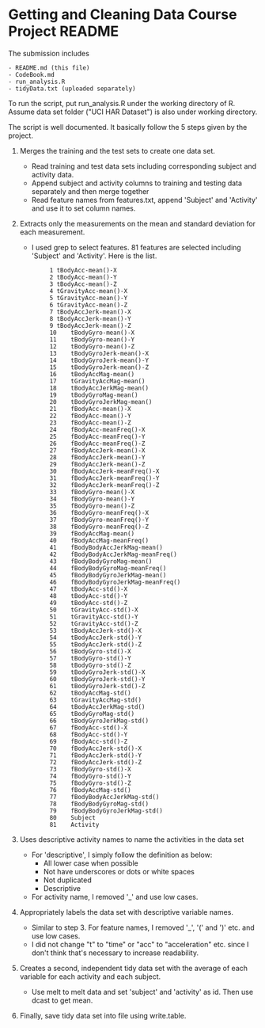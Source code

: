 # Getting and Cleaning Data Course Project README


The submission includes

	- README.md (this file)
	- CodeBook.md 
	- run_analysis.R
	- tidyData.txt (uploaded separately)

To run the script, put run_analysis.R under the working directory of R. Assume data set folder ("UCI HAR Dataset") is also under working directory.

The script is well documented. It basically follow the 5 steps given by the project. 

1. Merges the training and the test sets to create one data set.
	- Read training and test data sets including corresponding subject and activity data. 
	- Append subject and activity columns to training and testing data separately and then merge together
	- Read feature names from features.txt, append 'Subject' and 'Activity' and use it to set column names.
	
2. Extracts only the measurements on the mean and standard deviation for each measurement. 
		
   - I used grep to select features. 81 features are selected including 'Subject' and 'Activity'. Here is the list.
   
              1	tBodyAcc-mean()-X
              2	tBodyAcc-mean()-Y
              3	tBodyAcc-mean()-Z
              4	tGravityAcc-mean()-X
              5	tGravityAcc-mean()-Y
              6	tGravityAcc-mean()-Z
              7	tBodyAccJerk-mean()-X
              8	tBodyAccJerk-mean()-Y
              9	tBodyAccJerk-mean()-Z
              10	tBodyGyro-mean()-X
              11	tBodyGyro-mean()-Y
              12	tBodyGyro-mean()-Z
              13	tBodyGyroJerk-mean()-X
              14	tBodyGyroJerk-mean()-Y
              15	tBodyGyroJerk-mean()-Z
              16	tBodyAccMag-mean()
              17	tGravityAccMag-mean()
              18	tBodyAccJerkMag-mean()
              19	tBodyGyroMag-mean()
              20	tBodyGyroJerkMag-mean()
              21	fBodyAcc-mean()-X
              22	fBodyAcc-mean()-Y
              23	fBodyAcc-mean()-Z
              24	fBodyAcc-meanFreq()-X
              25	fBodyAcc-meanFreq()-Y
              26	fBodyAcc-meanFreq()-Z
              27	fBodyAccJerk-mean()-X
              28	fBodyAccJerk-mean()-Y
              29	fBodyAccJerk-mean()-Z
              30	fBodyAccJerk-meanFreq()-X
              31	fBodyAccJerk-meanFreq()-Y
              32	fBodyAccJerk-meanFreq()-Z
              33	fBodyGyro-mean()-X
              34	fBodyGyro-mean()-Y
              35	fBodyGyro-mean()-Z
              36	fBodyGyro-meanFreq()-X
              37	fBodyGyro-meanFreq()-Y
              38	fBodyGyro-meanFreq()-Z
              39	fBodyAccMag-mean()
              40	fBodyAccMag-meanFreq()
              41	fBodyBodyAccJerkMag-mean()
              42	fBodyBodyAccJerkMag-meanFreq()
              43	fBodyBodyGyroMag-mean()
              44	fBodyBodyGyroMag-meanFreq()
              45	fBodyBodyGyroJerkMag-mean()
              46	fBodyBodyGyroJerkMag-meanFreq()
              47	tBodyAcc-std()-X
              48	tBodyAcc-std()-Y
              49	tBodyAcc-std()-Z
              50	tGravityAcc-std()-X
              51	tGravityAcc-std()-Y
              52	tGravityAcc-std()-Z
              53	tBodyAccJerk-std()-X
              54	tBodyAccJerk-std()-Y
              55	tBodyAccJerk-std()-Z
              56	tBodyGyro-std()-X
              57	tBodyGyro-std()-Y
              58	tBodyGyro-std()-Z
              59	tBodyGyroJerk-std()-X
              60	tBodyGyroJerk-std()-Y
              61	tBodyGyroJerk-std()-Z
              62	tBodyAccMag-std()
              63	tGravityAccMag-std()
              64	tBodyAccJerkMag-std()
              65	tBodyGyroMag-std()
              66	tBodyGyroJerkMag-std()
              67	fBodyAcc-std()-X
              68	fBodyAcc-std()-Y
              69	fBodyAcc-std()-Z
              70	fBodyAccJerk-std()-X
              71	fBodyAccJerk-std()-Y
              72	fBodyAccJerk-std()-Z
              73	fBodyGyro-std()-X
              74	fBodyGyro-std()-Y
              75	fBodyGyro-std()-Z
              76	fBodyAccMag-std()
              77	fBodyBodyAccJerkMag-std()
              78	fBodyBodyGyroMag-std()
              79	fBodyBodyGyroJerkMag-std()
              80	Subject
              81	Activity   

3. Uses descriptive activity names to name the activities in the data set
	- For 'descriptive', I simply follow the definition as below:
		- All lower case when possible
		- Not have underscores or dots or white spaces
		- Not duplicated
		- Descriptive
	- For activity name, I removed '_' and use low cases. 
	    
4. Appropriately labels the data set with descriptive variable names. 
	- Similar to step 3. For feature names, I removed '_', '(' and ')' etc. and use low cases. 
	- I did not change "t" to "time" or "acc" to "acceleration" etc. since I don't think that's necessary to increase readability. 

5. Creates a second, independent tidy data set with the average of each variable for each activity and each subject.
	- Use melt to melt data and set 'subject' and 'activity' as id. Then use dcast to get mean.

6. Finally, save tidy data set into file using write.table.